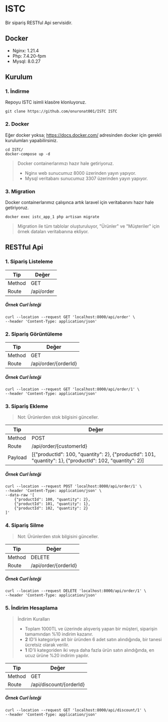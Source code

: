 # ISTC

Bir sipariş RESTful Api servisidir.

## Docker

- Nginx: 1.21.4
- Php: 7.4.20-fpm
- Mysql: 8.0.27

## Kurulum

### 1. İndirme

Repoyu ISTC isimli klasöre klonluyoruz.

```
git clone https://github.com/onuronat001/ISTC ISTC
```

### 2. Docker

Eğer docker yoksa; https://docs.docker.com/ adresinden docker için gerekli kurulumları yapabilirsiniz.

```
cd ISTC/
docker-compose up -d
```
> Docker containerlarımızı hazır hale getiriyoruz.
> - Nginx web sunucumuz 8000 üzerinden yayın yapıyor.
> - Mysql veritabanı sunucumuz 3307 üzerinden yayın yapıyor.

### 3. Migration

Docker containerlarımız çalışınca artık laravel için veritabanını hazır hale getiriyoruz.

```
docker exec istc_app_1 php artisan migrate
```

> Migration ile tüm tablolar oluşturuluyor, "Ürünler" ve "Müşteriler" için örnek dataları veritabanına ekliyor.


## RESTful Api

### 1. Sipariş Listeleme

| Tip | Değer |
| --- | --- |
| Method | GET |
| Route | /api/order |

##### Örnek Curl İsteği
```
curl --location --request GET 'localhost:8000/api/order' \
--header 'Content-Type: application/json'
```

### 2. Sipariş Görüntüleme

| Tip | Değer |
| --- | --- |
| Method | GET |
| Route | /api/order/{orderId} |

##### Örnek Curl İsteği
```
curl --location --request GET 'localhost:8000/api/order/1' \
--header 'Content-Type: application/json'
```

### 3. Sipariş Ekleme

> Not: Ürünlerden stok bilgisini günceller.

| Tip | Değer |
| --- | --- |
| Method | POST |
| Route | /api/order/{customerId} |
| Payload | [{"productId": 100, "quantity": 2}, {"productId": 101, "quantity": 1}, {"productId": 102, "quantity": 2}] |

##### Örnek Curl İsteği
```
curl --location --request POST 'localhost:8000/api/order/1' \
--header 'Content-Type: application/json' \
--data-raw '[
    {"productId": 100, "quantity": 2},
    {"productId": 101, "quantity": 1},
    {"productId": 102, "quantity": 2}
]'
```

### 4. Sipariş Silme

> Not: Ürünlerden stok bilgisini günceller.

| Tip | Değer |
| --- | --- |
| Method | DELETE |
| Route | /api/order/{orderId} |

##### Örnek Curl İsteği
```
curl --location --request DELETE 'localhost:8000/api/order/1' \
--header 'Content-Type: application/json'
```

### 5. İndirim Hesaplama
>İndirim Kuralları
>- Toplam 1000TL ve üzerinde alışveriş yapan bir müşteri, siparişin tamamından %10 indirim kazanır.
>- **2** ID'li kategoriye ait bir üründen 6 adet satın alındığında, bir tanesi ücretsiz olarak verilir.
>- **1** ID'li kategoriden iki veya daha fazla ürün satın alındığında, en ucuz ürüne %20 indirim yapılır.

| Tip | Değer |
| --- | --- |
| Method | GET |
| Route | /api/discount/{orderId} |

##### Örnek Curl İsteği
```
curl --location --request GET 'localhost:8000/api/discount/1' \
--header 'Content-Type: application/json'
```
